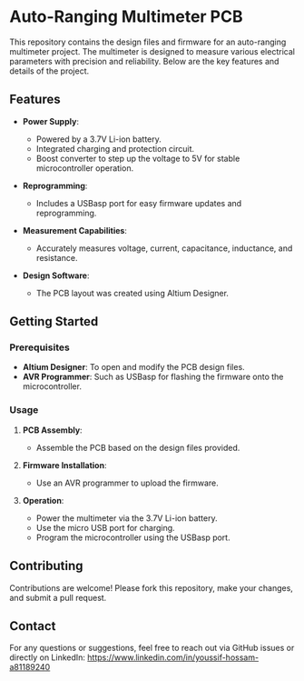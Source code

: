 # Auto-Ranging Multimeter PCB

This repository contains the design files and firmware for an auto-ranging multimeter project. The multimeter is designed to measure various electrical parameters with precision and reliability. Below are the key features and details of the project.

## Features

- **Power Supply**: 
  - Powered by a 3.7V Li-ion battery.
  - Integrated charging and protection circuit.
  - Boost converter to step up the voltage to 5V for stable microcontroller operation.
  
- **Reprogramming**:
  - Includes a USBasp port for easy firmware updates and reprogramming.

- **Measurement Capabilities**:
  - Accurately measures voltage, current, capacitance, inductance, and resistance.

- **Design Software**:
  - The PCB layout was created using Altium Designer.

## Getting Started

### Prerequisites

- **Altium Designer**: To open and modify the PCB design files.
- **AVR Programmer**: Such as USBasp for flashing the firmware onto the microcontroller.

### Usage

1. **PCB Assembly**: 
   - Assemble the PCB based on the design files provided.
   
2. **Firmware Installation**:
   - Use an AVR programmer to upload the firmware.

3. **Operation**:
   - Power the multimeter via the 3.7V Li-ion battery.
   - Use the micro USB port for charging.
   - Program the microcontroller using the USBasp port.


## Contributing

Contributions are welcome! Please fork this repository, make your changes, and submit a pull request.

## Contact

For any questions or suggestions, feel free to reach out via GitHub issues or directly on LinkedIn: https://www.linkedin.com/in/youssif-hossam-a81189240
